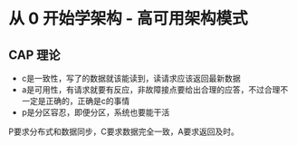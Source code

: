# 从 0 开始学架构 - 高可用架构模式

## CAP 理论

- c是一致性，写了的数据就该能读到，读请求应该返回最新数据
- a是可用性，有请求就要有反应，非故障接点要给出合理的应答，不过合理不一定是正确的，正确是c的事情
- p是分区容忍，即便分区，系统也要能干活

P要求分布式和数据同步，C要求数据完全一致，A要求返回及时。


